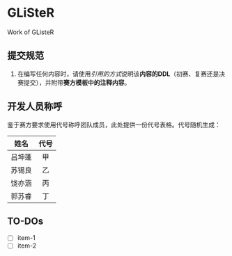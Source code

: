 # GLiSteR

Work of GListeR

## 提交规范

1. 在编写任何内容时，请使用*引用的方式*说明该**内容的DDL**（初赛、复赛还是决赛提交），并附带**赛方模板中的注释内容**。

## 开发人员称呼

鉴于赛方要求使用代号称呼团队成员，此处提供一份代号表格。代号随机生成：

|  姓名  | 代号  |
| :----: | :---: |
| 吕坤蓬 |  甲   |
| 苏锡良 |  乙   |
| 饶亦涵 |  丙   |
| 郭苏睿 |  丁   |

## TO-DOs

- [ ] item-1
- [ ] item-2
